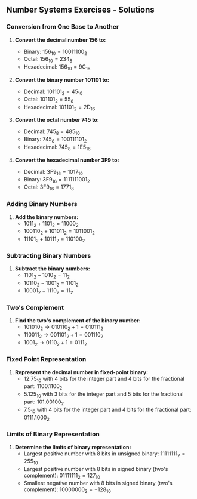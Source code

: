 ## Number Systems Exercises - Solutions

### Conversion from One Base to Another
1. **Convert the decimal number 156 to:**
   - Binary: $156_{10} = 10011100_2$
   - Octal: $156_{10} = 234_8$
   - Hexadecimal: $156_{10} = 9\mathrm{C}_{16}$

2. **Convert the binary number 101101 to:**
   - Decimal: $101101_2 = 45_{10}$
   - Octal: $101101_2 = 55_8$
   - Hexadecimal: $101101_2 = 2\mathrm{D}_{16}$

3. **Convert the octal number 745 to:**
   - Decimal: $745_8 = 485_{10}$
   - Binary: $745_8 = 100111101_2$
   - Hexadecimal: $745_8 = 1\mathrm{E}5_{16}$

4. **Convert the hexadecimal number 3F9 to:**
   - Decimal: $3\mathrm{F}9_{16} = 1017_{10}$
   - Binary: $3\mathrm{F}9_{16} = 1111111001_2$
   - Octal: $3\mathrm{F}9_{16} = 1771_8$

### Adding Binary Numbers
1. **Add the binary numbers:**
   - $1011_2 + 1101_2 = 11000_2$
   - $100110_2 + 101011_2 = 1011001_2$
   - $11101_2 + 10111_2 = 110100_2$

### Subtracting Binary Numbers
1. **Subtract the binary numbers:**
   - $1101_2 - 1010_2 = 11_2$
   - $10110_2 - 1001_2 = 1101_2$
   - $10001_2 - 1110_2 = 11_2$

### Two's Complement
1. **Find the two's complement of the binary number:**
   - $101010_2 \rightarrow 010110_2 + 1 = 010111_2$
   - $110011_2 \rightarrow 001101_2 + 1 = 001110_2$
   - $1001_2 \rightarrow 0110_2 + 1 = 0111_2$

### Fixed Point Representation
1. **Represent the decimal number in fixed-point binary:**
   - $12.75_{10}$ with 4 bits for the integer part and 4 bits for the fractional part: $1100.1100_2$
   - $5.125_{10}$ with 3 bits for the integer part and 5 bits for the fractional part: $101.00100_2$
   - $7.5_{10}$ with 4 bits for the integer part and 4 bits for the fractional part: $0111.1000_2$

### Limits of Binary Representation
1. **Determine the limits of binary representation:**
   - Largest positive number with 8 bits in unsigned binary: $11111111_2 = 255_{10}$
   - Largest positive number with 8 bits in signed binary (two's complement): $01111111_2 = 127_{10}$
   - Smallest negative number with 8 bits in signed binary (two's complement): $10000000_2 = -128_{10}$
